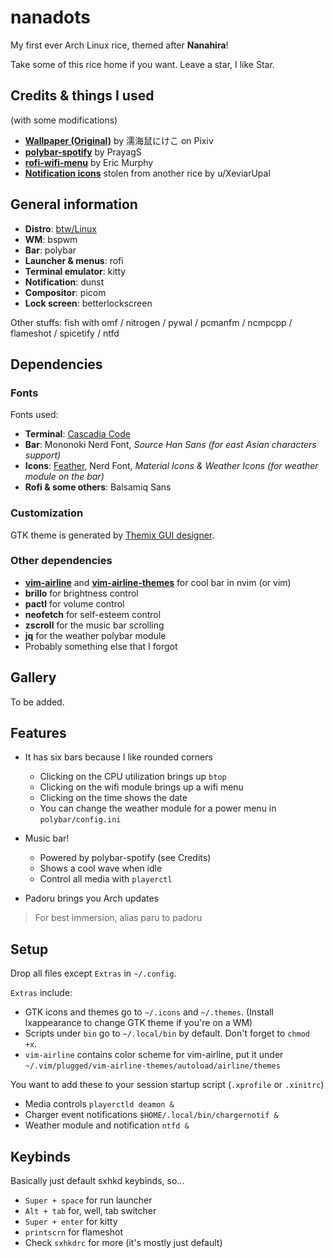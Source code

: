 # nanadots
My first ever Arch Linux rice, themed after **Nanahira**!

Take some of this rice home if you want. Leave a star, I like Star.

## Credits & things I used
(with some modifications)
- **[Wallpaper (Original)](https://www.pixiv.net/en/artworks/96713733)** by 濡海鼠にけこ on Pixiv
- **[polybar-spotify](https://github.com/PrayagS/polybar-spotify)** by PrayagS
- **[rofi-wifi-menu](https://github.com/ericmurphyxyz/rofi-wifi-menu)** by Eric Murphy
- **[Notification icons](https://www.reddit.com/r/unixporn/comments/u9i9l5/bspwm_catppuccinated/)** stolen from another rice by u/XeviarUpal

## General information
- **Distro**: [btw/Linux](https://archlinux.org)
- **WM**: bspwm
- **Bar**: polybar
- **Launcher & menus**: rofi
- **Terminal emulator**: kitty
- **Notification**: dunst
- **Compositor**: picom
- **Lock screen**: betterlockscreen

Other stuffs: fish with omf / nitrogen / pywal / pcmanfm / ncmpcpp / flameshot / spicetify / ntfd

## Dependencies
### Fonts
Fonts used:
- **Terminal**: [Cascadia Code](https://github.com/microsoft/cascadia-code)
- **Bar**: Mononoki Nerd Font, *Source Han Sans (for east Asian characters support)*
- **Icons**: [Feather](https://github.com/feathericons/feather), Nerd Font, *Material Icons & Weather Icons (for weather module on the bar)*
- **Rofi & some others**: Balsamiq Sans

### Customization
GTK theme is generated by [Themix GUI designer](https://github.com/themix-project/oomox).

### Other dependencies
- **[vim-airline](https://github.com/vim-airline/vim-airline)** and **[vim-airline-themes](https://github.com/vim-airline/vim-airline-themes#vim-airline-themes--)** for cool bar in nvim (or vim)
- **brillo** for brightness control
- **pactl** for volume control
- **neofetch** for self-esteem control
- **zscroll** for the music bar scrolling
- **jq** for the weather polybar module
- Probably something else that I forgot

## Gallery
To be added.

## Features
- It has six bars because I like rounded corners
  - Clicking on the CPU utilization brings up `btop`
  - Clicking on the wifi module brings up a wifi menu
  - Clicking on the time shows the date
  - You can change the weather module for a power menu in `polybar/config.ini`

- Music bar!
  - Powered by polybar-spotify (see Credits)
  - Shows a cool wave when idle
  - Control all media with `playerctl`

- Padoru brings you Arch updates
> For best immersion, alias paru to padoru

## Setup
Drop all files except `Extras` in `~/.config`.

`Extras` include:
- GTK icons and themes go to `~/.icons` and `~/.themes`. (Install lxappearance to change GTK theme if you're on a WM)
- Scripts under `bin` go to `~/.local/bin` by default. Don't forget to `chmod +x`.
- `vim-airline` contains color scheme for vim-airline, put it under `~/.vim/plugged/vim-airline-themes/autoload/airline/themes`

You want to add these to your session startup script (`.xprofile` or `.xinitrc`)

- Media controls
`playerctld deamon &`
- Charger event notifications
`$HOME/.local/bin/chargernotif &`
- Weather module and notification
`ntfd &`

## Keybinds
Basically just default sxhkd keybinds, so...
- `Super + space` for run launcher
- `Alt + tab` for, well, tab switcher
- `Super + enter` for kitty
- `printscrn` for flameshot
- Check `sxhkdrc` for more (it's mostly just default)
